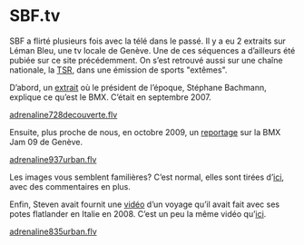 # SBF.tv

SBF a flirté plusieurs fois avec la télé dans le passé. Il y a eu 2 extraits sur Léman Bleu, une tv locale de Genève. Une de ces séquences a d’ailleurs été pubiée sur ce site précédemment. On s’est retrouvé aussi sur une chaîne nationale, la [TSR](http://www.tsr.ch), dans une émission de sports "extêmes".

D’abord, un [extrait](http://www.adrenalinetv.tv/emission-tv.php?langue=fr&emissionchoix=DECOUVERTE%20728%20-%20BMX&emissionno=728) où le président de l’époque, Stéphane Bachmann, explique ce qu’est le BMX. C’était en septembre 2007.

[adrenaline728decouverte.flv](./media/adrenaline728decouverte.flv)

Ensuite, plus proche de nous, en octobre 2009, un [reportage](http://www.adrenalinetv.tv/emission-tv.php?langue=fr&emissionno=937&emissionchoix=adre%20937%20urban) sur la BMX Jam 09 de Genève. 

[adrenaline937urban.flv](./media/adrenaline937urban.flv)

Les images vous semblent familières? C’est normal, elles sont tirées d’[ici](./2009-10-06.md), avec des commentaires en plus.

Enfin, Steven avait fournit une [vidéo](http://www.adrenalinetv.tv/emission-tv.php?langue=fr&emissionchoix=adre%20835%20urban&emissionno=835) d’un voyage qu’il avait fait avec ses potes flatlander en Italie en 2008. C’est un peu la même vidéo qu’[ici](./2008-09-28.md).

[adrenaline835urban.flv](./media/adrenaline835urban.flv)
